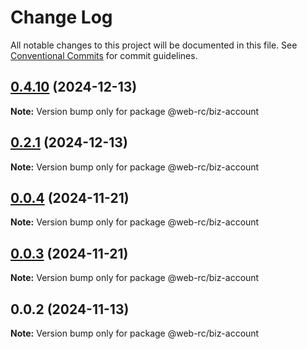# Change Log

All notable changes to this project will be documented in this file.
See [Conventional Commits](https://conventionalcommits.org) for commit guidelines.

## [0.4.10](https://github.com/weidyg/web-rc/compare/@web-rc/biz-account@0.2.1...@web-rc/biz-account@0.4.10) (2024-12-13)

**Note:** Version bump only for package @web-rc/biz-account

## [0.2.1](https://github.com/weidyg/web-rc/compare/@web-rc/biz-account@0.0.4...@web-rc/biz-account@0.2.1) (2024-12-13)

**Note:** Version bump only for package @web-rc/biz-account

## [0.0.4](https://github.com/weidyg/web-rc/compare/@web-rc/biz-account@0.0.3...@web-rc/biz-account@0.0.4) (2024-11-21)

**Note:** Version bump only for package @web-rc/biz-account

## [0.0.3](https://github.com/weidyg/web-rc/compare/@web-rc/biz-account@0.0.2...@web-rc/biz-account@0.0.3) (2024-11-21)

**Note:** Version bump only for package @web-rc/biz-account

## 0.0.2 (2024-11-13)

**Note:** Version bump only for package @web-rc/biz-account
